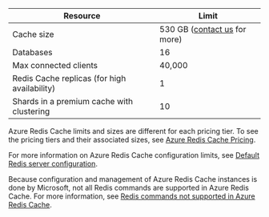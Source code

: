 | Resource                                    | Limit                                  |
|---------------------------------------------|----------------------------------------|
| Cache size                                  | 530 GB ([contact us](mailto:wapteams@microsoft.com?subject=Redis%20Cache%20quota%20increase) for more)                                  |
| Databases                                   | 16                                     |
| Max connected clients                       | 40,000                                 |
| Redis Cache replicas (for high availability) | 1 |
| Shards in a premium cache with clustering    | 10 |

Azure Redis Cache limits and sizes are different for each pricing tier. To see the pricing tiers and their associated sizes, see [Azure Redis Cache Pricing](/home/features/cache/#price).

For more information on Azure Redis Cache configuration limits, see [Default Redis server configuration](/documentation/articles/cache-configure#default-redis-server-configuration).

Because configuration and management of Azure Redis Cache instances is done by Microsoft, not all Redis commands are supported in Azure Redis Cache. For more information, see [Redis commands not supported in Azure Redis Cache](/documentation/articles/cache-configure#redis-commands-not-supported-in-azure-redis-cache).
